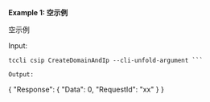 **Example 1: 空示例**

空示例

Input: 

```
tccli csip CreateDomainAndIp --cli-unfold-argument ```

Output: 
```
{
    "Response": {
        "Data": 0,
        "RequestId": "xx"
    }
}
```

